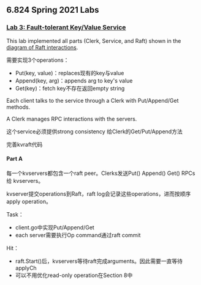 ## 6.824 Spring 2021 Labs

### [Lab 3: Fault-tolerant Key/Value Service](http://nil.csail.mit.edu/6.824/2021/labs/lab-kvraft.html)


This lab implemented all parts (Clerk, Service, and Raft) shown in the [diagram of Raft interactions](http://nil.csail.mit.edu/6.824/2021/notes/raft_diagram.pdf).

需要实现3个operations：

- Put(key, value)：replaces现有的key与value
- Append(key, arg)：appends arg to key's value
- Get(key)：fetch key不存在返回empty string

Each client talks to the service through a Clerk with Put/Append/Get methods. 

A Clerk manages RPC interactions with the servers.

这个service必须提供strong consistency 给Clerk的Get/Put/Append方法

完善kvraft代码

#### Part A

每一个kvservers都包含一个raft peer。Clerks发送Put() Append() Get() RPCs给 kvservers。

kvserver提交operations到Raft，raft log会记录这些operations，进而按顺序apply operation。

Task：

- client.go中实现Put/Append/Get
- each server需要执行Op command通过raft commit

Hit：

- raft.Start()后，kvservers等待raft完成arguments。因此需要一直等待applyCh
- 可以不用优化read-only operation在Section 8中


